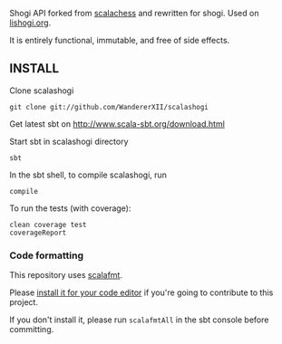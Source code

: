 Shogi API forked from [scalachess](https://github.com/lichess-org/scalachess) and rewritten for shogi.
Used on [lishogi.org](https://lishogi.org).

It is entirely functional, immutable, and free of side effects.

## INSTALL

Clone scalashogi

    git clone git://github.com/WandererXII/scalashogi

Get latest sbt on http://www.scala-sbt.org/download.html

Start sbt in scalashogi directory

    sbt

In the sbt shell, to compile scalashogi, run

    compile

To run the tests (with coverage):

    clean coverage test
    coverageReport

### Code formatting

This repository uses [scalafmt](https://scalameta.org/scalafmt/).

Please [install it for your code editor](https://scalameta.org/scalafmt/docs/installation.html)
if you're going to contribute to this project.

If you don't install it, please run `scalafmtAll` in the sbt console before committing.
